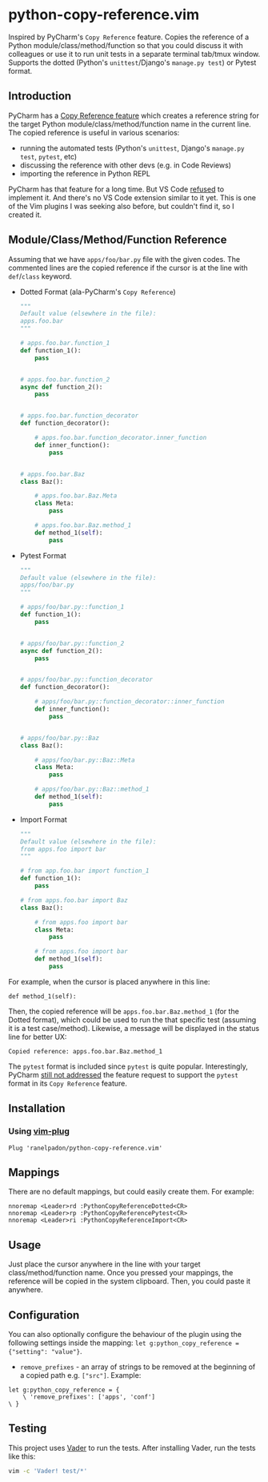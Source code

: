 python-copy-reference.vim
=========================
Inspired by PyCharm's `Copy Reference` feature. Copies the reference of a Python module/class/method/function so that you could discuss it with colleagues or use it to run unit tests in a separate terminal tab/tmux window. Supports the dotted (Python's `unittest`/Django's `manage.py test`) or Pytest format.


Introduction
------------
PyCharm has a [Copy Reference feature](https://www.jetbrains.com/help/pycharm/working-with-source-code.html#copy_paste) which creates a reference string for the target Python module/class/method/function name in the current line. The copied reference is useful in various scenarios:
- running the automated tests (Python's `unittest`, Django's `manage.py test`, `pytest`, etc)
- discussing the reference with other devs (e.g. in Code Reviews)
- importing the reference in Python REPL

PyCharm has that feature for a long time. But VS Code [refused](https://github.com/Microsoft/vscode/issues/12518) to implement it. And there's no VS Code extension similar to it yet. This is one of the Vim plugins I was seeking also before, but couldn't find it, so I created it.


Module/Class/Method/Function Reference
--------------------------------------
Assuming that we have `apps/foo/bar.py` file with the given codes. The commented lines are the copied reference if the cursor is at the line with `def`/`class` keyword.

- Dotted Format (ala-PyCharm's `Copy Reference`)
    ```python
    """
    Default value (elsewhere in the file):
    apps.foo.bar
    """

    # apps.foo.bar.function_1
    def function_1():
        pass


    # apps.foo.bar.function_2
    async def function_2():
        pass


    # apps.foo.bar.function_decorator
    def function_decorator():

        # apps.foo.bar.function_decorator.inner_function
        def inner_function():
            pass


    # apps.foo.bar.Baz
    class Baz():

        # apps.foo.bar.Baz.Meta
        class Meta:
            pass

        # apps.foo.bar.Baz.method_1
        def method_1(self):
            pass
    ```

- Pytest Format
    ```python
    """
    Default value (elsewhere in the file):
    apps/foo/bar.py
    """

    # apps/foo/bar.py::function_1
    def function_1():
        pass


    # apps/foo/bar.py::function_2
    async def function_2():
        pass


    # apps/foo/bar.py::function_decorator
    def function_decorator():

        # apps/foo/bar.py::function_decorator::inner_function
        def inner_function():
            pass


    # apps/foo/bar.py::Baz
    class Baz():

        # apps/foo/bar.py::Baz::Meta
        class Meta:
            pass

        # apps/foo/bar.py::Baz::method_1
        def method_1(self):
            pass
    ```

- Import Format
    ```python
    """
    Default value (elsewhere in the file):
    from apps.foo import bar
    """

    # from app.foo.bar import function_1
    def function_1():
        pass

    # from apps.foo.bar import Baz
    class Baz():

        # from apps.foo import bar
        class Meta:
            pass

        # from apps.foo import bar
        def method_1(self):
            pass

    ```

For example, when the cursor is placed anywhere in this line:

`def method_1(self):`

Then, the copied reference will be `apps.foo.bar.Baz.method_1` (for the Dotted format), which could be used to run the that specific test (assuming it is a test case/method). Likewise, a message will be displayed in the status line for better UX:

`Copied reference: apps.foo.bar.Baz.method_1`

The `pytest` format is included since `pytest` is quite popular. Interestingly, PyCharm [still not addressed](https://intellij-support.jetbrains.com/hc/en-us/community/posts/115000094324-Change-Pycharm-s-Copy-Reference-path-format) the feature request to support the `pytest` format in its `Copy Reference` feature.


Installation
------------

### Using [vim-plug](https://github.com/junegunn/vim-plug)

```vim
Plug 'ranelpadon/python-copy-reference.vim'
```


Mappings
--------
There are no default mappings, but could easily create them. For example:
```
nnoremap <Leader>rd :PythonCopyReferenceDotted<CR>
nnoremap <Leader>rp :PythonCopyReferencePytest<CR>
nnoremap <Leader>ri :PythonCopyReferenceImport<CR>
```


Usage
-----
Just place the cursor anywhere in the line with your target class/method/function name. Once you pressed your mappings, the reference will be copied in the system clipboard. Then, you could paste it anywhere.


Configuration
-------------
You can also optionally configure the behaviour of the plugin using the following settings inside the mapping: `let g:python_copy_reference = {"setting": "value"}`.

- `remove_prefixes` - an array of strings to be removed at the beginning of a copied path e.g. `["src"]`.
Example:
```vim
let g:python_copy_reference = {
    \ 'remove_prefixes': ['apps', 'conf']
\ }
```

Testing
-------
This project uses [Vader](https://github.com/junegunn/vader.vim) to run the tests. After installing Vader, run the tests like this:

```bash
vim -c 'Vader! test/*'
```
